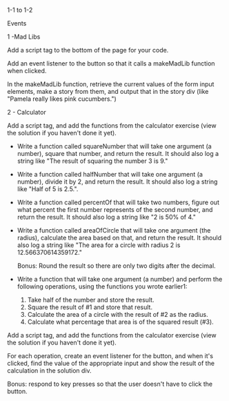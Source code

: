 1-1 to 1-2

Events

1 -Mad Libs

Add a script tag to the bottom of the page for your code.

Add an event listener to the button so that it calls a makeMadLib function when clicked.

In the makeMadLib function, retrieve the current values of the form input elements, make a story from them, and output that in the story div (like "Pamela really likes pink cucumbers.")


2 - Calculator

Add a script tag, and add the functions from the calculator exercise (view the solution if you haven't done it yet).

- Write a function called squareNumber that will take one argument (a number), square that number, and return the result. It should also log a string like "The result of squaring the number 3 is 9."

- Write a function called halfNumber that will take one argument (a number), divide it by 2, and return the result. It should also log a string like "Half of 5 is 2.5.".

- Write a function called percentOf that will take two numbers, figure out what percent the first number represents of the second number, and return the result. It should also log a string like "2 is 50% of 4."

- Write a function called areaOfCircle that will take one argument (the radius), calculate the area based on that, and return the result. It should also log a string like "The area for a circle with radius 2 is 12.566370614359172."

  Bonus: Round the result so there are only two digits after the decimal.

- Write a function that will take one argument (a number) and perform the following operations, using the functions you wrote earlier1:

  1. Take half of the number and store the result.
  2. Square the result of #1 and store that result.
  3. Calculate the area of a circle with the result of #2 as the radius.
  4. Calculate what percentage that area is of the squared result (#3).

Add a script tag, and add the functions from the calculator exercise (view the solution if you haven't done it yet).

For each operation, create an event listener for the button, and when it's clicked, find the value of the appropriate input and show the result of the calculation in the solution div.

Bonus: respond to key presses so that the user doesn't have to click the button.
